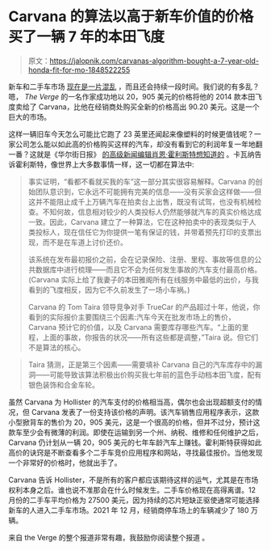 # Carvana 的算法以高于新车价值的价格买了一辆 7 年的本田飞度

> 原文：<https://jalopnik.com/carvanas-algorithm-bought-a-7-year-old-honda-fit-for-mo-1848522255>

新车和二手车市场 [现在是一片混乱](https://jalopnik.com/welcome-to-used-car-buying-hell-1848381994) ，而且还会持续一段时间。我们说的有多乱？嗯， *The Verge* 的一名作家成功地以 20，905 美元的价格将他的 2014 款本田飞度卖给了 Carvana，比他在经销商处购买全新的价格高出 90.20 美元。这是一个巨大的市场。



这样一辆旧车今天怎么可能比它跑了 23 英里还闻起来像塑料的时候更值钱呢？一家公司怎么能以如此高的价格购买这样的汽车，却没有看到它的利润年复一年地翻一番？这就是《华尔街日报》 [的高级新闻编辑肖恩·霍利斯特想知道的](https://www.theverge.com/22923871/carvana-pandemic-used-car-prices-sold-online-chip-shortage) 。卡瓦纳告诉霍利斯特，像世界上大多数事情一样，这一切都在算法中:

> 事实证明，“看都不看就买我的车”这一部分其实很容易解释。Carvana 的创始团队意识到，它永远不可能拥有完美的信息——没有买家会这样做——但这并不能阻止成千上万辆汽车在拍卖台上出售，既没有试驾，也没有机械检查。不知何故，信息相对较少的人类投标人仍然能够就汽车的真实价格达成一致。因此，Carvana 建立了一种算法，它在这种拍卖中的表现类似于人类投标人，现在信任它为你提供一笔有保证的钱，并带着预先打印的支票出现，而不是在车道上讨价还价。
> 
> 该系统在发布最初报价之前，会在记录保险、注册、里程、事故等信息的公共数据库中进行梳理——而且它不会为任何发生事故的汽车支付最高价格。(Carvana 实际上给了我妻子的本田雅阁所有在线服务中最低的出价，与我看到的飞度相反，因为它不久前发生了一场小车祸。)
> 
> Carvana 的 Tom Taira 领导竞争对手 TrueCar 的产品超过十年，他说，你看到的实际报价主要围绕三个因素:汽车今天在批发市场上的售价，Carvana 预计它的价值，以及 Carvana 需要库存哪些汽车。“上面的里程，上面的事故，你报告的状况——所有这些都是调整，”Taira 说。但它们不是算法的核心。

> Taira 猜测，正是第三个因素——需要填补 Carvana 自己的汽车库存中的漏洞——可能导致该算法积极出价购买我七年前的蓝色手动档本田飞度，配有银色装饰和合金车轮。

虽然 Carvana 为 Hollister 的汽车支付的价格相当高，偶尔也会出现超额支付的情况，但 Carvana 发表了一份支持该价格的声明。该汽车销售应用程序表示，这款小型掀背车的售价为 20，905 美元，这是一个很高的价格，但并不过分，预计这款车至少会有微薄的利润。即使在运输到另一个州、纳税、维修和任何维护之后，Carvana 仍计划从一辆 20，905 美元的七年车龄汽车上赚钱。霍利斯特获得如此高价的诀窍是不断查看多个二手车竞价应用程序和网站，寻找最佳报价。当他发现一个非常好的价格时，他就出手了。

Carvana 告诉 Hollister，不是所有的客户都应该期待这样的运气，尤其是在市场权利本身之后。谁也说不准那会在什么时候发生。二手车价格现在高得离谱。12 月份的二手车平均价格为 27500 美元，因为持续的芯片短缺正驱使通常可能选择新车的人进入二手车市场。2021 年 12 月，经销商停车场上的车辆减少了 180 万辆。

来自 the Verge 的整个报道非常有趣，我鼓励你阅读整个报道 。